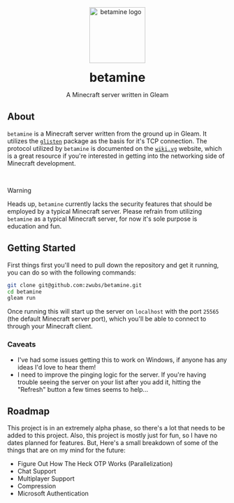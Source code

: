 <div align="center">
  <a href="https://github.com/zwubs/betamine">
    <img src="https://raw.githubusercontent.com/zwubs/betamine/main/images/betamine.png" alt="betamine logo" width="128" height="128">
  </a>

  <h1 align="center" style="margin-bottom: 0; margin-top: 1rem;">betamine</h1>

  <p align="center">A Minecraft server written in Gleam</p>

</div>

## About
`betamine` is a Minecraft server written from the ground up in Gleam.
It utilizes the [`glisten`](https://hex.pm/packages/glisten) package as the basis for it's TCP connection.
The protocol utilized by `betamine` is documented on the [`wiki.vg`](https://wiki.vg/Protocol) website, which is a great resource if you're interested in getting into the networking side of Minecraft development.

<br>

> [!WARNING]
> Heads up, `betamine` currently lacks the security features that should be employed by a typical Minecraft server.
> Please refrain from utilizing `betamine` as a typical Minecraft server, for now it's sole purpose is education and fun.

## Getting Started

First things first you'll need to pull down the repository and get it running, you can do so with the following commands:

```sh
git clone git@github.com:zwubs/betamine.git
cd betamine
gleam run
```

Once running this will start up the server on `localhost` with the port `25565` (the default Minecraft server port), which you'll be able to connect to through your Minecraft client.

### Caveats
- I've had some issues getting this to work on Windows, if anyone has any ideas I'd love to hear them!
- I need to improve the pinging logic for the server. If you're having trouble seeing the server on your list after you add it, hitting the "Refresh" button a few times seems to help...

## Roadmap

This project is in an extremely alpha phase, so there's a lot that needs to be added to this project.
Also, this project is mostly just for fun, so I have no dates planned for features.
But, Here's a small breakdown of some of the things that are on my mind for the future:

- Figure Out How The Heck OTP Works (Parallelization)
- Chat Support
- Multiplayer Support
- Compression
- Microsoft Authentication
